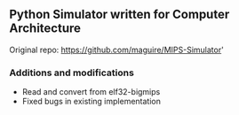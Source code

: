 ## Python Simulator written for Computer Architecture
Original repo: https://github.com/maguire/MIPS-Simulator'

### Additions and modifications
* Read and convert from elf32-bigmips
* Fixed bugs in existing implementation